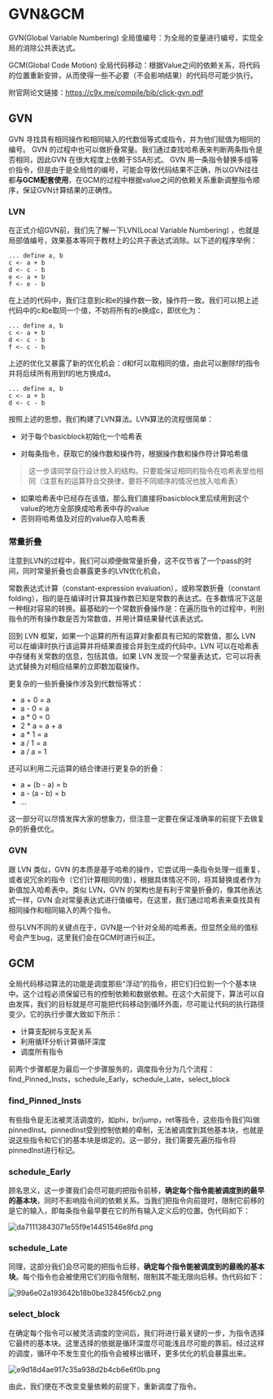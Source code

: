 # GVN&GCM

GVN(Global Variable Numbering) 全局值编号：为全局的变量进行编号，实现全局的消除公共表达式。

GCM(Global Code Motion) 全局代码移动：根据Value之间的依赖关系，将代码的位置重新安排，从而使得一些不必要（不会影响结果）的代码尽可能少执行。

附官网论文链接：https://c9x.me/compile/bib/click-gvn.pdf

## GVN

GVN 寻找具有相同操作和相同输入的代数恒等式或指令，并为他们赋值为相同的编号。 GVN 的过程中也可以做折叠常量。我们通过查找哈希表来判断两条指令是否相同，因此GVN 在很大程度上依赖于SSA形式。 GVN 用一条指令替换多组等价指令，但是由于是全局性的编号，可能会导致代码结果不正确，所以GVN往往都**与GCM配套使用**，在GCM的过程中根据value之间的依赖关系重新调整指令顺序，保证GVN计算结果的正确性。

### LVN

在正式介绍GVN前，我们先了解一下LVN(Local Variable Numbering) ，也就是局部值编号，效果基本等同于教材上的公共子表达式消除。以下述的程序举例：

```
... define a, b
c <- a + b
d <- c - b
e <- a + b
f <- e - b
```

在上述的代码中，我们注意到c和e的操作数一致，操作符一致。我们可以把上述代码中的c和e取同一个值，不妨将所有的e换成c，即优化为：

```
... define a, b
c <- a + b
d <- c - b
f <- c - b
```

上述的优化又暴露了新的优化机会：d和f可以取相同的值，由此可以删除f的指令并将后续所有用到f的地方换成d。

```
... define a, b
c <- a + b
d <- c - b
```

按照上述的思想，我们构建了LVN算法。LVN算法的流程很简单：

- 对于每个basicblock初始化一个哈希表

- 对每条指令，获取它的操作数和操作符，根据操作数和操作符计算哈希值

> 这一步请同学自行设计放入的结构。只要能保证相同的指令在哈希表里也相同（注意有的运算符合交换律，要将不同顺序的情况也放入哈希表）

- 如果哈希表中已经存在该值，那么我们直接将basicblock里后续用到这个value的地方全部换成哈希表中存的value
- 否则将哈希值及对应的value存入哈希表

### 常量折叠

注意到LVN的过程中，我们可以顺便做常量折叠，这不仅节省了一个pass的时间，同时常量折叠也会暴露更多的LVN优化机会。

常数表达式计算（constant-expression evaluation），或称常数折叠（constant folding），指的是在编译时计算其操作数已知是常数的表达式。在多数情况下这是一种相对容易的转换。最基础的一个常数折叠操作是：在遍历指令的过程中，判别指令的所有操作数是否为常数值，并用计算结果替代该表达式。

回到 LVN 框架，如果一个运算的所有运算对象都具有已知的常数值，那么 LVN 可以在编译时执行该运算并将结果直接合并到生成的代码中。LVN 可以在哈希表中存储有关常数的信息，包括其值。如果 LVN 发现一个常量表达式，它可以将表达式替换为对相应结果的立即数加载操作。

更复杂的一些折叠操作涉及到代数恒等式：

- a + 0 = a
- a - 0 = a
- a * 0 = 0
- 2 * a = a + a
- a * 1 = a
- a / 1 = a
- a / a = 1

还可以利用二元运算的结合律进行更复杂的折叠：

- a + (b - a) = b
- a - (a - b) = b
- ...

这一部分可以尽情发挥大家的想象力，但注意一定要在保证准确率的前提下去做复杂的折叠优化。

### GVN

跟 LVN 类似，GVN 的本质是基于哈希的操作，它尝试用一条指令处理一组重复，或者说冗余的指令（它们计算相同的值），根据具体情况不同，将其替换或者作为新值加入哈希表中。类似 LVN，GVN 的架构也是有利于常量折叠的，像其他表达式一样，GVN 会对常量表达式进行值编号。在这里，我们通过哈希表来查找具有相同操作和相同输入的两个指令。

但与LVN不同的关键点在于，GVN是一个针对全局的哈希表。但显然全局的值标号会产生bug，这里我们会在GCM时进行纠正。

## GCM

全局代码移动算法的功能是调度那些“浮动”的指令，把它们归位到一个个基本块中。这个过程必须保留已有的控制依赖和数据依赖。在这个大前提下，算法可以自由发挥，我们的目标就是尽可能把代码移动到循环外面，尽可能让代码的执行路径变少。它的执行步骤大致如下所示：

- 计算支配树与支配关系
- 利用循环分析计算循环深度
- 调度所有指令

前两个步骤都是为最后一个步骤服务的，调度指令分为几个流程：find_Pinned_Insts，schedule_Early，schedule_Late，select_block

### find_Pinned_Insts

有些指令是无法被灵活调度的，如phi，br/jump，ret等指令，这些指令我们叫做pinnedInst。pinnedInst受到控制依赖的牵制，无法被调度到其他基本块，也就是说这些指令和它们的基本块是绑定的。这一部分，我们需要先遍历指令将pinnedInst进行标记。

### schedule_Early

顾名思义，这一步骤我们会尽可能的把指令前移，**确定每个指令能被调度到的最早的基本块**，同时不影响指令间的依赖关系。当我们把指令向前提时，限制它前移的是它的输入，即每条指令最早要在它的所有输入定义后的位置。伪代码如下：

![da71113843071e55f9e14451546e8fd.png](https://s2.loli.net/2023/05/16/14UqPFekK2yYOdQ.png)

### schedule_Late

同理，这部分我们会尽可能的把指令后移，**确定每个指令能被调度到的最晚的基本块**。每个指令也会被使用它们的指令限制，限制其不能无限向后移。伪代码如下：

![99a6e02a193642b18b0be32845f6cb2.png](https://s2.loli.net/2023/05/16/nxHV14DUbruGzPM.png)

### select_block

在确定每个指令可以被灵活调度的空间后，我们将进行最关键的一步，为指令选择它最终的基本块。这里选择的依据是循环深度尽可能浅且尽可能的靠前。经过这样的调度，循环中不发生变化的指令会被移出循环，更多优化的机会暴露出来。

![e9d18d4ae917c35a938d2b4cb6e6f0b.png](https://s2.loli.net/2023/05/16/UyQh1EjLJZwqrxo.png)

由此，我们便在不改变变量依赖的前提下，重新调度了指令。

